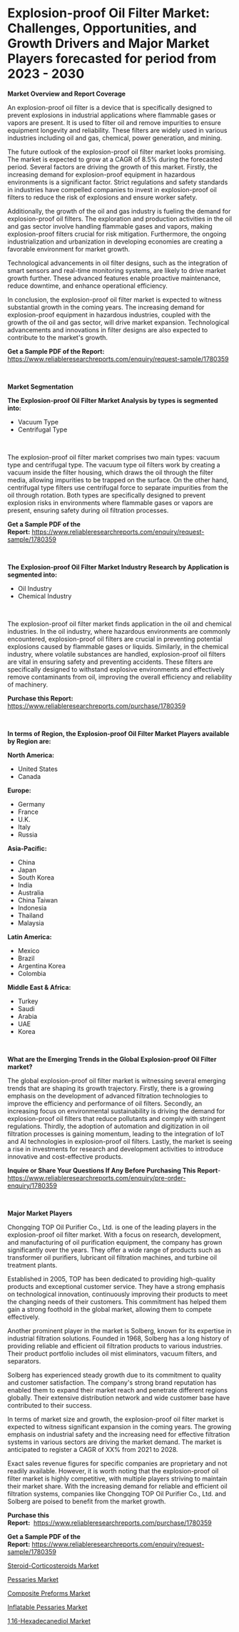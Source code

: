 <p><h1>Explosion-proof Oil Filter Market: Challenges, Opportunities, and Growth Drivers and Major Market Players forecasted for period from 2023 - 2030</h1></p><p><strong>Market Overview and Report Coverage</strong></p>
<p><p>An explosion-proof oil filter is a device that is specifically designed to prevent explosions in industrial applications where flammable gases or vapors are present. It is used to filter oil and remove impurities to ensure equipment longevity and reliability. These filters are widely used in various industries including oil and gas, chemical, power generation, and mining.</p><p>The future outlook of the explosion-proof oil filter market looks promising. The market is expected to grow at a CAGR of 8.5% during the forecasted period. Several factors are driving the growth of this market. Firstly, the increasing demand for explosion-proof equipment in hazardous environments is a significant factor. Strict regulations and safety standards in industries have compelled companies to invest in explosion-proof oil filters to reduce the risk of explosions and ensure worker safety.</p><p>Additionally, the growth of the oil and gas industry is fueling the demand for explosion-proof oil filters. The exploration and production activities in the oil and gas sector involve handling flammable gases and vapors, making explosion-proof filters crucial for risk mitigation. Furthermore, the ongoing industrialization and urbanization in developing economies are creating a favorable environment for market growth.</p><p>Technological advancements in oil filter designs, such as the integration of smart sensors and real-time monitoring systems, are likely to drive market growth further. These advanced features enable proactive maintenance, reduce downtime, and enhance operational efficiency.</p><p>In conclusion, the explosion-proof oil filter market is expected to witness substantial growth in the coming years. The increasing demand for explosion-proof equipment in hazardous industries, coupled with the growth of the oil and gas sector, will drive market expansion. Technological advancements and innovations in filter designs are also expected to contribute to the market's growth.</p></p>
<p><strong>Get a Sample PDF of the Report:</strong> <a href="https://www.reliableresearchreports.com/enquiry/request-sample/1780359">https://www.reliableresearchreports.com/enquiry/request-sample/1780359</a></p>
<p>&nbsp;</p>
<p><strong>Market Segmentation</strong></p>
<p><strong>The Explosion-proof Oil Filter Market Analysis by types is segmented into:</strong></p>
<p><ul><li>Vacuum Type</li><li>Centrifugal Type</li></ul></p>
<p>&nbsp;</p>
<p><p>The explosion-proof oil filter market comprises two main types: vacuum type and centrifugal type. The vacuum type oil filters work by creating a vacuum inside the filter housing, which draws the oil through the filter media, allowing impurities to be trapped on the surface. On the other hand, centrifugal type filters use centrifugal force to separate impurities from the oil through rotation. Both types are specifically designed to prevent explosion risks in environments where flammable gases or vapors are present, ensuring safety during oil filtration processes.</p></p>
<p><strong>Get a Sample PDF of the Report:</strong>&nbsp;<a href="https://www.reliableresearchreports.com/enquiry/request-sample/1780359">https://www.reliableresearchreports.com/enquiry/request-sample/1780359</a></p>
<p>&nbsp;</p>
<p><strong>The Explosion-proof Oil Filter Market Industry Research by Application is segmented into:</strong></p>
<p><ul><li>Oil Industry</li><li>Chemical Industry</li></ul></p>
<p>&nbsp;</p>
<p><p>The explosion-proof oil filter market finds application in the oil and chemical industries. In the oil industry, where hazardous environments are commonly encountered, explosion-proof oil filters are crucial in preventing potential explosions caused by flammable gases or liquids. Similarly, in the chemical industry, where volatile substances are handled, explosion-proof oil filters are vital in ensuring safety and preventing accidents. These filters are specifically designed to withstand explosive environments and effectively remove contaminants from oil, improving the overall efficiency and reliability of machinery.</p></p>
<p><strong>Purchase this Report:</strong>&nbsp; <a href="https://www.reliableresearchreports.com/purchase/1780359">https://www.reliableresearchreports.com/purchase/1780359</a></p>
<p>&nbsp;</p>
<p><strong>In terms of Region, the Explosion-proof Oil Filter Market Players available by Region are:</strong></p>
<p>
    <p> <strong> North America: </strong>
        <ul>
            <li>United States</li>
            <li>Canada</li>
        </ul>
        </p> 
    <p> <strong> Europe: </strong>
        <ul>
            <li>Germany</li>
            <li>France</li>
            <li>U.K.</li>
            <li>Italy</li>
            <li>Russia</li>
        </ul>
        </p> 
    <p> <strong> Asia-Pacific: </strong>
        <ul>
            <li>China</li>
            <li>Japan</li>
            <li>South Korea</li>
            <li>India</li>
            <li>Australia</li>
            <li>China Taiwan</li>
            <li>Indonesia</li>
            <li>Thailand</li>
            <li>Malaysia</li>
        </ul>
        </p> 
    <p> <strong> Latin America: </strong>
        <ul>
            <li>Mexico</li>
            <li>Brazil</li>
            <li>Argentina Korea</li>
            <li>Colombia</li>
        </ul>
        </p> 
    <p> <strong> Middle East & Africa: </strong>
        <ul>
            <li>Turkey</li>
            <li>Saudi</li>
            <li>Arabia</li>
            <li>UAE</li>
            <li>Korea</li>
        </ul>
    </p>
    </p>
<p>&nbsp;</p>
<p><strong>What are the Emerging Trends in the Global Explosion-proof Oil Filter market?</strong></p>
<p><p>The global explosion-proof oil filter market is witnessing several emerging trends that are shaping its growth trajectory. Firstly, there is a growing emphasis on the development of advanced filtration technologies to improve the efficiency and performance of oil filters. Secondly, an increasing focus on environmental sustainability is driving the demand for explosion-proof oil filters that reduce pollutants and comply with stringent regulations. Thirdly, the adoption of automation and digitization in oil filtration processes is gaining momentum, leading to the integration of IoT and AI technologies in explosion-proof oil filters. Lastly, the market is seeing a rise in investments for research and development activities to introduce innovative and cost-effective products.</p></p>
<p><strong>Inquire or Share Your Questions If Any Before Purchasing This Report</strong>- <a href="https://www.reliableresearchreports.com/enquiry/pre-order-enquiry/1780359">https://www.reliableresearchreports.com/enquiry/pre-order-enquiry/1780359</a></p>
<p>&nbsp;</p>
<p><strong>Major Market Players</strong></p>
<p><p>Chongqing TOP Oil Purifier Co., Ltd. is one of the leading players in the explosion-proof oil filter market. With a focus on research, development, and manufacturing of oil purification equipment, the company has grown significantly over the years. They offer a wide range of products such as transformer oil purifiers, lubricant oil filtration machines, and turbine oil treatment plants.</p><p>Established in 2005, TOP has been dedicated to providing high-quality products and exceptional customer service. They have a strong emphasis on technological innovation, continuously improving their products to meet the changing needs of their customers. This commitment has helped them gain a strong foothold in the global market, allowing them to compete effectively.</p><p>Another prominent player in the market is Solberg, known for its expertise in industrial filtration solutions. Founded in 1968, Solberg has a long history of providing reliable and efficient oil filtration products to various industries. Their product portfolio includes oil mist eliminators, vacuum filters, and separators.</p><p>Solberg has experienced steady growth due to its commitment to quality and customer satisfaction. The company's strong brand reputation has enabled them to expand their market reach and penetrate different regions globally. Their extensive distribution network and wide customer base have contributed to their success.</p><p>In terms of market size and growth, the explosion-proof oil filter market is expected to witness significant expansion in the coming years. The growing emphasis on industrial safety and the increasing need for effective filtration systems in various sectors are driving the market demand. The market is anticipated to register a CAGR of XX% from 2021 to 2028.</p><p>Exact sales revenue figures for specific companies are proprietary and not readily available. However, it is worth noting that the explosion-proof oil filter market is highly competitive, with multiple players striving to maintain their market share. With the increasing demand for reliable and efficient oil filtration systems, companies like Chongqing TOP Oil Purifier Co., Ltd. and Solberg are poised to benefit from the market growth.</p></p>
<p><strong>Purchase this Report:</strong>&nbsp;&nbsp;<a href="https://www.reliableresearchreports.com/purchase/1780359">https://www.reliableresearchreports.com/purchase/1780359</a></p>
<p></p>
<p><strong>Get a Sample PDF of the Report:</strong>&nbsp;<a href="https://www.reliableresearchreports.com/enquiry/request-sample/1780359">https://www.reliableresearchreports.com/enquiry/request-sample/1780359</a></p>
<p><p><a href="https://medium.com/@elianehilll2023/steroid-corticosteroids-market-comprehensive-assessment-by-type-application-and-geography-dbe34f1bf2cc">Steroid-Corticosteroids Market</a></p><p><a href="https://www.linkedin.com/pulse/pessaries-market-insights-players-forecast-till-2030-insights-wise-lvtje/">Pessaries Market</a></p><p><a href="https://medium.com/@mikemonahan1944/composite-preforms-market-size-and-market-trends-complete-industry-overview-2023-to-2030-8d0c02cbe562">Composite Preforms Market</a></p><p><a href="https://www.linkedin.com/pulse/inflatable-pessaries-market-size-2023-2030-global-industrial-ozfze/">Inflatable Pessaries Market</a></p><p><a href="https://github.com/RickHolmes3/Market-Research-Report-List-1/blob/main/116-hexadecanediol-market.md">1,16-Hexadecanediol Market</a></p></p>